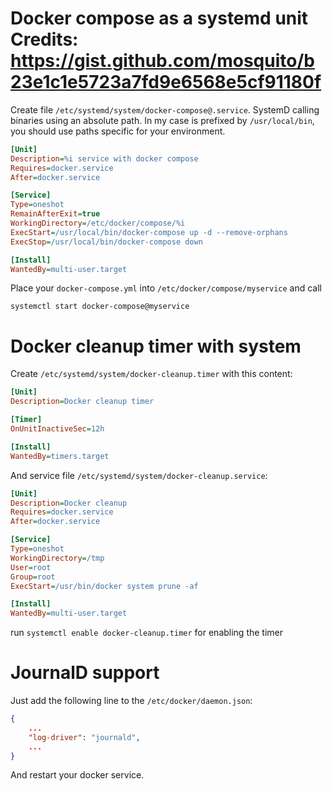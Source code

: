 Docker compose as a systemd unit
Credits: https://gist.github.com/mosquito/b23e1c1e5723a7fd9e6568e5cf91180f
================================

Create file `/etc/systemd/system/docker-compose@.service`. SystemD calling binaries using an absolute path. In my case is prefixed by `/usr/local/bin`, you should use paths specific for your environment.

```ini
[Unit]
Description=%i service with docker compose
Requires=docker.service
After=docker.service

[Service]
Type=oneshot
RemainAfterExit=true
WorkingDirectory=/etc/docker/compose/%i
ExecStart=/usr/local/bin/docker-compose up -d --remove-orphans
ExecStop=/usr/local/bin/docker-compose down

[Install]
WantedBy=multi-user.target
```

Place your `docker-compose.yml` into `/etc/docker/compose/myservice` and call

```
systemctl start docker-compose@myservice
```


Docker cleanup timer with system
================================

Create `/etc/systemd/system/docker-cleanup.timer` with this content:

```ini
[Unit]
Description=Docker cleanup timer

[Timer]
OnUnitInactiveSec=12h

[Install]
WantedBy=timers.target
```

And service file `/etc/systemd/system/docker-cleanup.service`:

```ini
[Unit]
Description=Docker cleanup
Requires=docker.service
After=docker.service

[Service]
Type=oneshot
WorkingDirectory=/tmp
User=root
Group=root
ExecStart=/usr/bin/docker system prune -af

[Install]
WantedBy=multi-user.target
```

run `systemctl enable docker-cleanup.timer` for enabling the timer

JournalD support
================

Just add the following line to the `/etc/docker/daemon.json`:

```json
{
    ...
    "log-driver": "journald",
    ...
}
```

And restart your docker service.
